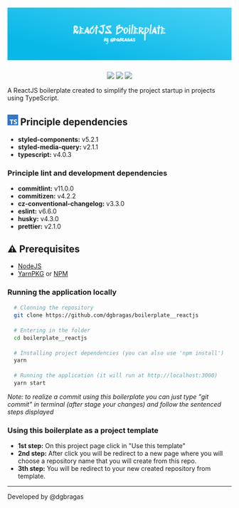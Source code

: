 <h1 align="center"><img src="./docs/banner.png" alt="Banner with 'ReactJS Boilerplate' writed in display web font" /></h1>

<p align="center">
  <img src="http://img.shields.io/static/v1?label=Last%20change&message=02/03/2021&color=GREEN&style=for-the-badge"/>
  <img src="https://img.shields.io/github/languages/count/dgbragas/boilerplate__reactjs?style=for-the-badge" />
  <img src="https://img.shields.io/github/repo-size/dgbragas/boilerplate__reactjs?style=for-the-badge" />
</p>

A ReactJS boilerplate created to simplify the project startup in projects using TypeScript.


## **<img src="./docs/badge.png"> Principle dependencies**

- **styled-components:** v5.2.1
- **styled-media-query:** v2.1.1
- **typescript:** v4.0.3

### Principle lint and development dependencies

- **commitlint:** v11.0.0
- **commitizen:** v4.2.2
- **cz-conventional-changelog:** v3.3.0
- **eslint:** v6.6.0
- **husky:** v4.3.0
- **prettier:** v2.1.0


## **:warning: Prerequisites**

- <a href="https://nodejs.org/en/" target="_blank">NodeJS</a>
- <a href="https://yarnpkg.com/" target="_blank">YarnPKG</a> or <a href="https://www.npmjs.com/" target="_blank">NPM</a>


### Running the application locally

```bash
  # Clonning the repository
  git clone https://github.com/dgbragas/boilerplate__reactjs

  # Entering in the folder
  cd boilerplate__reactjs

  # Installing project dependencies (you can also use 'npm install')
  yarn

  # Running the application (it will run at http://localhost:3000)
  yarn start
```

*Note: to realize a commit using this boilerplate you can just type "git commit" in terminal (after stage your changes) and follow the sentenced steps displayed*

### Using this boilerplate as a project template

- **1st step:** On this project page click in "Use this template"
- **2nd step:** After click you will be redirect to a new page where you will choose a repository name that you will create from this repo.
- **3th step:** You will be redirect to your new created repository from template.

---

Developed by @dgbragas
